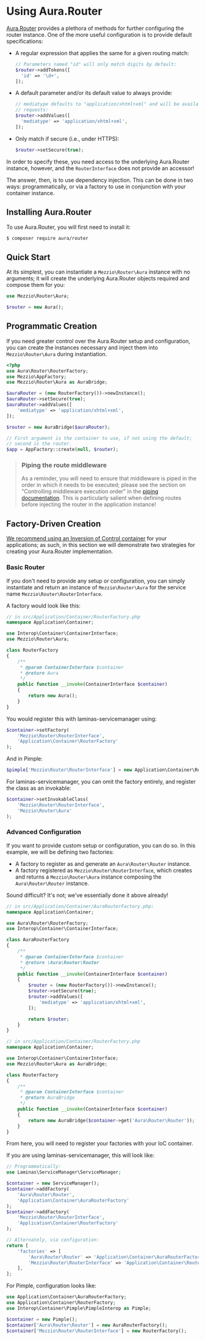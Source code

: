 # Using Aura.Router

[Aura.Router](https://github.com/auraphp/Aura.Router) provides a plethora of
methods for further configuring the router instance. One of the more useful
configuration is to provide default specifications:

- A regular expression that applies the same for a given routing match:

  ```php
  // Parameters named "id" will only match digits by default:
  $router->addTokens([
    'id' => '\d+',
  ]);
  ```

- A default parameter and/or its default value to always provide:

  ```php
  // mediatype defaults to "application/xhtml+xml" and will be available in all
  // requests:
  $router->addValues([
    'mediatype' => 'application/xhtml+xml',
  ]);
  ```

- Only match if secure (i.e., under HTTPS):

  ```php
  $router->setSecure(true);
  ```

In order to specify these, you need access to the underlying Aura.Router
instance, however, and the `RouterInterface` does not provide an accessor!

The answer, then, is to use dependency injection. This can be done in two ways:
programmatically, or via a factory to use in conjunction with your container
instance.

## Installing Aura.Router

To use Aura.Router, you will first need to install it:

```bash
$ composer require aura/router
```

## Quick Start

At its simplest, you can instantiate a `Mezzio\Router\Aura` instance
with no arguments; it will create the underlying Aura.Router objects required
and compose them for you:

```php
use Mezzio\Router\Aura;

$router = new Aura();
```

## Programmatic Creation

If you need greater control over the Aura.Router setup and configuration, you
can create the instances necessary and inject them into
`Mezzio\Router\Aura` during instantiation.

```php
<?php
use Aura\Router\RouterFactory;
use Mezzio\AppFactory;
use Mezzio\Router\Aura as AuraBridge;

$auraRouter = (new RouterFactory())->newInstance();
$auraRouter->setSecure(true);
$auraRouter->addValues([
    'mediatype' => 'application/xhtml+xml',
]);

$router = new AuraBridge($auraRouter);

// First argument is the container to use, if not using the default;
// second is the router.
$app = AppFactory::create(null, $router);
```

> ### Piping the route middleware
>
> As a reminder, you will need to ensure that middleware is piped in the order
> in which it needs to be executed; please see the section on "Controlling
> middleware execution order" in the [piping documentation](piping.md). This is
> particularly salient when defining routes before injecting the router in the
> application instance!

## Factory-Driven Creation

[We recommend using an Inversion of Control container](../container/intro.md)
for your applications; as such, in this section we will demonstrate 
two strategies for creating your Aura.Router implementation.

### Basic Router

If you don't need to provide any setup or configuration, you can simply
instantiate and return an instance of `Mezzio\Router\Aura` for the
service name `Mezzio\Router\RouterInterface`.

A factory would look like this:

```php
// in src/Application/Container/RouterFactory.php
namespace Application\Container;

use Interop\Container\ContainerInterface;
use Mezzio\Router\Aura;

class RouterFactory
{
    /**
     * @param ContainerInterface $container
     * @return Aura
     */
    public function __invoke(ContainerInterface $container)
    {
        return new Aura();
    }
}
```

You would register this with laminas-servicemanager using:

```php
$container->setFactory(
    'Mezzio\Router\RouterInterface',
    'Application\Container\RouterFactory'
);
```

And in Pimple:

```php
$pimple['Mezzio\Router\RouterInterface'] = new Application\Container\RouterFactory();
```

For laminas-servicemanager, you can omit the factory entirely, and register the
class as an invokable:

```php
$container->setInvokableClass(
    'Mezzio\Router\RouterInterface',
    'Mezzio\Router\Aura'
);
```

### Advanced Configuration

If you want to provide custom setup or configuration, you can do so. In this
example, we will be defining two factories:

- A factory to register as and generate an `Aura\Router\Router` instance.
- A factory registered as `Mezzio\Router\RouterInterface`, which
  creates and returns a `Mezzio\Router\Aura` instance composing the
  `Aura\Router\Router` instance.

Sound difficult? It's not; we've essentially done it above already!

```php
// in src/Application/Container/AuraRouterFactory.php:
namespace Application\Container;

use Aura\Router\RouterFactory;
use Interop\Container\ContainerInterface;

class AuraRouterFactory
{
    /**
     * @param ContainerInterface $container
     * @return \Aura\Router\Router
     */
    public function __invoke(ContainerInterface $container)
    {
        $router = (new RouterFactory())->newInstance();
        $router->setSecure(true);
        $router->addValues([
            'mediatype' => 'application/xhtml+xml',
        ]);

        return $router;
    }
}

// in src/Application/Container/RouterFactory.php
namespace Application\Container;

use Interop\Container\ContainerInterface;
use Mezzio\Router\Aura as AuraBridge;

class RouterFactory
{
    /**
     * @param ContainerInterface $container
     * @return AuraBridge
     */
    public function __invoke(ContainerInterface $container)
    {
        return new AuraBridge($container->get('Aura\Router\Router'));
    }
}
```

From here, you will need to register your factories with your IoC container.

If you are using laminas-servicemanager, this will look like:

```php
// Programmatically:
use Laminas\ServiceManager\ServiceManager;

$container = new ServiceManager();
$container->addFactory(
    'Aura\Router\Router',
    'Application\Container\AuraRouterFactory'
);
$container->addFactory(
    'Mezzio\Router\RouterInterface',
    'Application\Container\RouterFactory'
);

// Alternately, via configuration:
return [
    'factories' => [
        'Aura\Router\Router' => 'Application\Container\AuraRouterFactory',
        'Mezzio\Router\RouterInterface' => 'Application\Container\RouterFactory',
    ],
];
```

For Pimple, configuration looks like:

```php
use Application\Container\AuraRouterFactory;
use Application\Container\RouterFactory;
use Interop\Container\Pimple\PimpleInterop as Pimple;

$container = new Pimple();
$container['Aura\Router\Router'] = new AuraRouterFactory();
$container['Mezzio\Router\RouterInterface'] = new RouterFactory();
```
